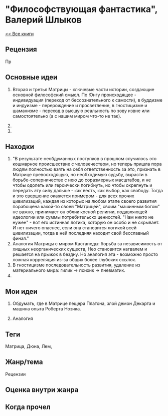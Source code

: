 # "Философствующая фантастика", Валерий Шлыков

[<< Все книги](../README.md)

## Рецензия

Пр


## Основные идеи

1. Вторая и третья Матрицы - ключевые части истории, создающие основной философский смысл. По Юнгу происходящее - индивидуация (переход от бессознательного к самости), в буддизме и индуизме - перерождение и просветление, в гностицизме и шаманизме - переход в высшую реальность по зову извне или самостоятельно (а с нашим миром что-то не так).

2.

3. 


## Находки

1. "В результате необдуманных поступков в прошлом случилось это кошмарное происшествие с человечеством, но теперь пришла пора людям полностью взять на себя ответственность за это, признать в Матрице превосходящую, но необходимую судьбу, вырасти в борьбе-соперничестве с нею до соразмерных масштабов, и не чтобы одолеть или героически погибнуть, но чтобы окрепнуть и передать эту силу дальше - как весть, как выбор, как свободу. Тогда и это свершение окажется примером - для всех прочих цивилизаций, каждая из которых на любом этапе своего развития порабощена какой-то своей "Матрицей", своим "машинным богом" не важно, принимает он облик косной религии, подавляющей идеологии или суммы потребительскх ценностей. "Нам никто не нужен" - вот его истинная логика, которую он особо и не скрывает. И нет ничего опаснее, если она становится логикой всей цивилизации, тогда в ней последняя находит свой бесславный финал."
2. Аналогия Матрицы с миром Кастанеды: борьба за независимость от хищных неорганических существ, Нео становится нагвалем и решается на прыжок в бездну. Но аналогия эта - возможно просто ложная корреляция из-за общих более глубоких ссылок.
3. В гностицизме последовательность развития, удаление из материального мира: гилик -> психик -> пневматик.
4. 




## Мои идеи

1. Обдумать, где в Матрице пещера Платона, злой демон Декарта и машина опыта Роберта Нозика.

2. Аналогия 


## Теги

Матрица, Дюна, Лем, 

## Жанр/тема

Рецензии

## Оценка внутри жанра



## Когда прочел

